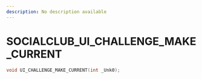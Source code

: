 ```yaml
---
description: No description available 
---
```


# SOCIALCLUB\_UI_CHALLENGE_MAKE_CURRENT

```cpp
void UI_CHALLENGE_MAKE_CURRENT(int _Unk0);
```